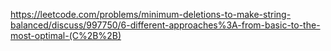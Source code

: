 https://leetcode.com/problems/minimum-deletions-to-make-string-balanced/discuss/997750/6-different-approaches%3A-from-basic-to-the-most-optimal-(C%2B%2B)